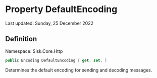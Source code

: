 # Property DefaultEncoding
Last updated: Sunday, 25 December 2022

## Definition
Namespace: Sisk.Core.Http

```csharp
public Encoding DefaultEncoding { get; set; }
```

Determines the default encoding for sending and decoding messages.

